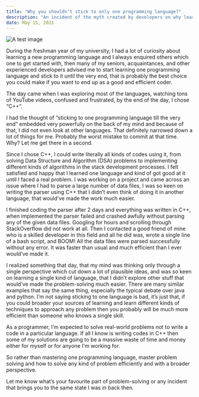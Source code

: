```yaml
---
title: "Why you shouldn’t stick to only one programming language?"
description: "An incident of the myth created by developers on why learning only one language is good enough."
date: May 15, 2021
---
```


![A test image](https://media1.giphy.com/media/13HgwGsXF0aiGY/giphy.gif)

During the freshman year of my university, I had a lot of curiosity about learning a new programming language and I always enquired others which one to get started with, then many of my seniors, acquaintances, and other experienced developers advised me to start learning one programming language and stick to it until the very end, that is probably the best choice you could make if you want to end up as a good and efficient coder.

The day came when I was exploring most of the languages, watching tons of YouTube videos, confused and frustrated, by the end of the day, I chose “C++”.

I had the thought of “sticking to one programming language till the very end” embedded very powerfully on the back of my mind and because of that, I did not even look at other languages. That definitely narrowed down a lot of things for me. Probably the worst mistake to commit at that time. Why? Let me get there in a second.

Since I chose C++, I could write literally all kinds of codes using it, from solving Data Structure and Algorithm (DSA) problems to implementing different kinds of algorithms in the stack development processes. I felt satisfied and happy that I learned one language and kind of got good at it until I faced a real problem.
I was working on a project and came across an issue where I had to parse a large number of data files, I was so keen on writing the parser using C++ that I didn’t even think of doing it in another language, that would’ve made the work much easier.

I finished coding the parser after 2 days and everything was written in C++, when implemented the parser failed and crashed awfully without parsing any of the given data files. Googling for hours and scrolling through StackOverflow did not work at all. Then I contacted a good friend of mine who is a skilled developer in this field and all he did was, wrote a single line of a bash script, and BOOM!
All the data files were parsed successfully without any error. It was faster than usual and much efficient than I ever would’ve made it.

I realized something that day, that my mind was thinking only through a single perspective which cut down a lot of plausible ideas, and was so keen on learning a single kind of language, that I didn’t explore other stuff that would’ve made the problem-solving much easier. There are many similar examples that say the same thing, especially the typical debate over java and python. I’m not saying sticking to one language is bad, it’s just that, if you could broader your sources of learning and learn different kinds of techniques to approach any problem then you probably will be much more efficient than someone who knows a single skill.

As a programmer, I’m expected to solve real-world problems not to write a code in a particular language. If all I know is writing codes in C++ then some of my solutions are going to be a massive waste of time and money either for myself or for anyone I'm working for.

So rather than mastering one programming language, master problem solving and how to solve any kind of problem efficiently and with a broader perspective.

Let me know what’s your favourite part of problem-solving or any incident that brings you to the same state I was in back then.
